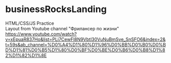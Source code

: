 # businessRocksLanding
HTML/CSS/JS Practice <br/>
Layout from Youtube channel "Фрилансер по жизни" <br/>
https://www.youtube.com/watch?v=xEpuaR837Ho&list=PLi7CewFl8N9Vbtl30VuNuBmSve_SnSFO6&index=2&t=59s&ab_channel=%D0%A4%D1%80%D1%96%D0%BB%D0%B0%D0%BD%D1%81%D0%B5%D1%80%D0%BF%D0%BE%D0%B6%D0%B8%D1%82%D1%82%D1%8E
